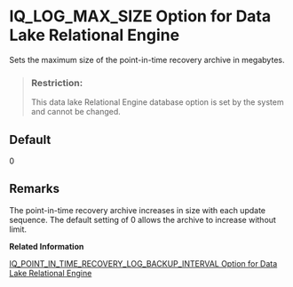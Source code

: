 <!-- loioa887e1f884f21015ab61e3f24f8a219c -->

# IQ\_LOG\_MAX\_SIZE Option for Data Lake Relational Engine

Sets the maximum size of the point-in-time recovery archive in megabytes.



> ### Restriction:  
> This data lake Relational Engine database option is set by the system and cannot be changed.



## Default

0



## Remarks

The point-in-time recovery archive increases in size with each update sequence. The default setting of 0 allows the archive to increase without limit.

**Related Information**  


[IQ\_POINT\_IN\_TIME\_RECOVERY\_LOG\_BACKUP\_INTERVAL Option for Data Lake Relational Engine](iq-point-in-time-recovery-log-backup-interval-option-for-data-lake-relational-engine-a887325.md "Sets a time interval between automatic backups of the point in time recovery logs.")

